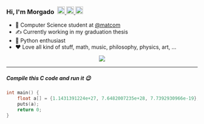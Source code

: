 <h3> Hi, I'm Morgado &#8203 &#8203
	<a href="https://t.me/morgado305">
		<img width="20px" src="https://simpleicons.now.sh/telegram/4c5861" />
	</a>
	<a href="https://twitter.com/morgado305">
		<img width="20px" src="https://simpleicons.now.sh/twitter/4c5861" />
	</a>
	<a href="https://stackoverflow.com/users/11915595/jorge-morgado">
		<img width="20px" src="https://simpleicons.now.sh/stackoverflow/4c5861" />
	</a>
</h3>

- 🏫 Computer Science student at [@matcom](https://github.com/matcom)
- ✍️  Currently working in my graduation thesis
- 🐍 Python enthusiast
- ❤️ Love all kind of stuff, math, music, philosophy, physics, art, ...

<p align="center">
    <a href="https://skillicons.dev">
        <img src="https://skillicons.dev/icons?i=git,python,c,linux,bash,neovim,cs,unity,flutter" />
    </a>
</p>

<p align="center">

</p>

---

##### Compile this C code and run it 😉
```c
int main() {
    float a[] = {1.1431391224e+27, 7.6482007235e+28, 7.7392930966e-19};
    puts(a);
    return 0;
}
```
